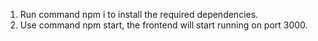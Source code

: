 1. Run command npm i to install the required dependencies.
2. Use command npm start, the frontend will start running on port 3000.
